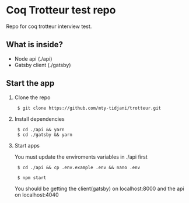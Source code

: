 # Coq Trotteur test repo

Repo for coq trotteur interview test.

## What is inside?

- Node api (./api)
- Gatsby client (./gatsby)

## Start the app

1. Clone the repo

        $ git clone https://github.com/mty-tidjani/trotteur.git

2. Install dependencies

        $ cd ./api && yarn 
        $ cd ./gatsby && yarn
    
3. Start apps

    You must update the enviroments variables in ./api first
        
        $ cd ./api && cp .env.example .env && nano .env

        $ npm start

    You should be getting the client(gatsby) on localhost:8000 and the api on localhost:4040

    